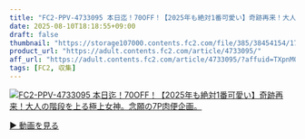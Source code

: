 ```yaml
---
title: "FC2-PPV-4733095 本日迄！70OFF！【2025年も絶対1番可愛い】奇跡再来！大人の階段を上る極上女神。念願の7P肉便企画。"
date: 2025-08-10T18:18:55+09:00
draft: false
thumbnail: "https://storage107000.contents.fc2.com/file/385/38454154/1753383080.81.jpg"
product_url: "https://adult.contents.fc2.com/article/4733095/"
aff_url: "https://adult.contents.fc2.com/article/4733095/?affuid=TXpnM01qYzFNalk9"
tags: [FC2, 収集]
---
```

[![FC2-PPV-4733095 本日迄！70OFF！【2025年も絶対1番可愛い】奇跡再来！大人の階段を上る極上女神。念願の7P肉便企画。](https://storage107000.contents.fc2.com/file/385/38454154/1753383080.81.jpg)](https://adult.contents.fc2.com/article/4733095/?affuid=TXpnM01qYzFNalk9)

[▶︎ 動画を見る](https://adult.contents.fc2.com/article/4733095/?affuid=TXpnM01qYzFNalk9)
